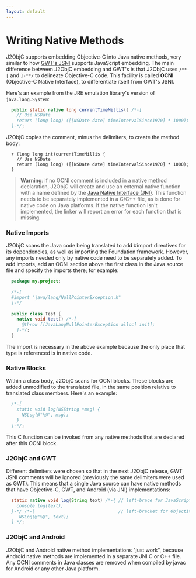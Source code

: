 ```yaml
---
layout: default
---
```


# Writing Native Methods

J2ObjC supports embedding Objective-C into Java native methods, very similar to how [GWT's JSNI](https://developers.google.com/web-toolkit/doc/latest/DevGuideCodingBasicsJSNI) supports JavaScript embedding.  The main difference between J2ObjC embedding and GWT's is that J2ObjC uses `/**-[` and `]-**/` to delineate Objective-C code.  This facility is called **OCNI** (Objective-C Native Interface), to differentiate itself from GWT's JSNI.

Here's an example from the JRE emulation library's version of `java.lang.System`:

```java
  public static native long currentTimeMillis() /*-[
    // Use NSDate
    return (long long) ([[NSDate date] timeIntervalSince1970] * 1000);
  ]-*/;
```

J2ObjC copies the comment, minus the delimiters, to create the method body:

```objc
  + (long long int)currentTimeMillis {
    // Use NSDate
    return (long long) ([[NSDate date] timeIntervalSince1970] * 1000);
  }
```

> **Warning**: if no OCNI comment is included in a native method declaration, J2ObjC will create
> and use an external native function with a name defined by the
> [Java Native Interface (JNI)](http://docs.oracle.com/javase/7/docs/technotes/guides/jni/spec/jniTOC.html).
> This function needs to be separately implemented in a C/C++ file, as is done for native code
> on Java platforms. If the native function isn't implemented, the linker will report an error
> for each function that is missing.

### Native Imports

J2ObjC scans the Java code being translated to add #import directives for its dependencies, as well as importing the Foundation framework.  However, any imports needed only by native code need to be separately added.  To add imports, add an OCNI section above the first class in the Java source file and specify the imports there; for example:

```java
  package my.project;
    
  /*-[
  #import "java/lang/NullPointerException.h"
  ]-*/
    
  public class Test {
    native void test() /*-[
      @throw [[JavaLangNullPointerException alloc] init];
    ]-*/;
  }
````

The import is necessary in the above example because the only place that type is referenced is in 
native code.

### Native Blocks

Within a class body, J2ObjC scans for OCNI blocks. These blocks are added unmodified to the translated file, in the same position relative to translated class members. Here's an example:

```java
  /*-[
    static void log(NSString *msg) {
      NSLog(@"%@", msg);
    }
  ]-*/;
```

This C function can be invoked from any native methods that are declared after this OCNI block.

### J2ObjC and GWT

Different delimiters were chosen so that in the next J2ObjC release, GWT JSNI comments will be ignored (previously the same delimiters were used as GWT). This means that a single Java source can have native methods that have Objective-C, GWT, and Android (via JNI) implementations:

```java
  static native void log(String text) /*-{ // left-brace for JavaScript
    console.log(text);
  }-*/ /*-[                                // left-bracket for Objective-C
     NSLog(@"%@", text); 
  ]-*/;
```

### J2ObjC and Android

J2ObjC and Android native method implementations "just work", because Android native methods are implemented in a separate JNI C or C++ file. Any OCNI comments in Java classes are removed when compiled by javac for Android or any other Java platform.